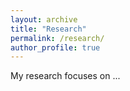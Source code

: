 ```yaml
---
layout: archive
title: "Research"
permalink: /research/
author_profile: true
---
```


My research focuses on ...
